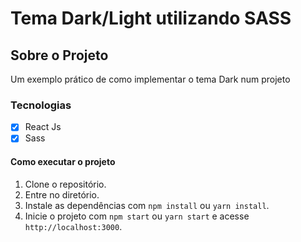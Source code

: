 # Tema Dark/Light utilizando SASS

## Sobre o Projeto

Um exemplo prático de como implementar o tema Dark num projeto 

### Tecnologias

- [x] React Js
- [x] Sass

#### Como executar o projeto

1. Clone o repositório.
2. Entre no diretório.
3. Instale as dependências com `npm install` ou `yarn install`.
4. Inicie o projeto com `npm start` ou `yarn start` e acesse `http://localhost:3000`.